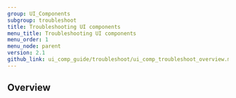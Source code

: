 ```yaml
---
group: UI_Components
subgroup: troubleshoot
title: Troubleshooting UI components
menu_title: Troubleshooting UI components
menu_order: 1
menu_node: parent
version: 2.1
github_link: ui_comp_guide/troubleshoot/ui_comp_troubleshoot_overview.md
---
```


## Overview
